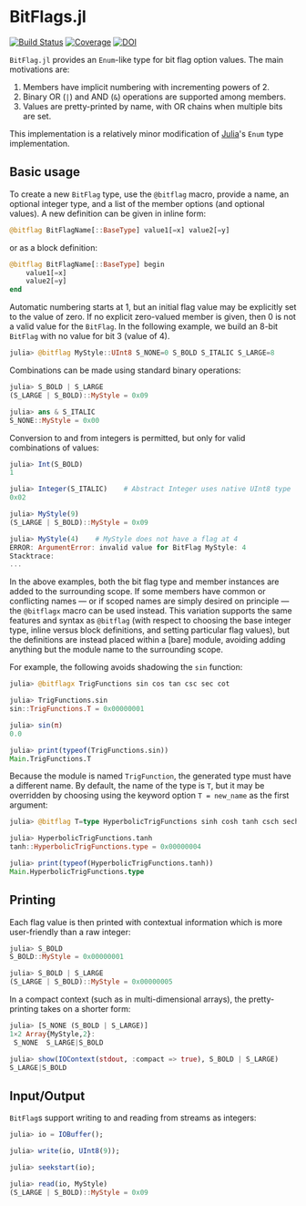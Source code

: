 # BitFlags.jl

[![Build Status](https://github.com/jmert/BitFlags.jl/workflows/CI/badge.svg)](https://github.com/jmert/BitFlags.jl/actions)
[![Coverage](https://codecov.io/gh/jmert/BitFlags.jl/branch/master/graph/badge.svg)](https://codecov.io/gh/jmert/BitFlags.jl)
[![DOI](https://zenodo.org/badge/147989290.svg)](https://zenodo.org/badge/latestdoi/147989290)

`BitFlag.jl` provides an `Enum`-like type for bit flag option values. The main
motivations are:

1. Members have implicit numbering with incrementing powers of 2.
2. Binary OR (`|`) and AND (`&`) operations are supported among members.
3. Values are pretty-printed by name, with OR chains when multiple bits are
   set.

This implementation is a relatively minor modification of
[Julia](https://julialang.org/)'s `Enum` type implementation.

## Basic usage

To create a new `BitFlag` type, use the `@bitflag` macro, provide a name, an
optional integer type, and a list of the member options (and optional values).
A new definition can be given in inline form:
```julia
@bitflag BitFlagName[::BaseType] value1[=x] value2[=y]
```
or as a block definition:
```julia
@bitflag BitFlagName[::BaseType] begin
    value1[=x]
    value2[=y]
end
```

Automatic numbering starts at 1, but an initial flag value may be explicitly
set to the value of zero. If no explicit zero-valued member is given, then 0 is
not a valid value for the `BitFlag`. In the following example, we build an
8-bit `BitFlag` with no value for bit 3 (value of 4).
```julia
julia> @bitflag MyStyle::UInt8 S_NONE=0 S_BOLD S_ITALIC S_LARGE=8
```
Combinations can be made using standard binary operations:
```julia
julia> S_BOLD | S_LARGE
(S_LARGE | S_BOLD)::MyStyle = 0x09

julia> ans & S_ITALIC
S_NONE::MyStyle = 0x00
```
Conversion to and from integers is permitted, but only for valid combinations
of values:
```julia
julia> Int(S_BOLD)
1

julia> Integer(S_ITALIC)    # Abstract Integer uses native UInt8 type
0x02

julia> MyStyle(9)
(S_LARGE | S_BOLD)::MyStyle = 0x09

julia> MyStyle(4)    # MyStyle does not have a flag at 4
ERROR: ArgumentError: invalid value for BitFlag MyStyle: 4
Stacktrace:
...
```

In the above examples, both the bit flag type and member instances are added to
the surrounding scope.
If some members have common or conflicting names — or if scoped names are
simply desired on principle — the `@bitflagx` macro can be used instead.
This variation supports the same features and syntax as `@bitflag` (with
respect to choosing the base integer type, inline versus block definitions,
and setting particular flag values), but the definitions are instead placed
within a [bare] module, avoiding adding anything but the module name to the
surrounding scope.

For example, the following avoids shadowing the `sin` function:
```julia
julia> @bitflagx TrigFunctions sin cos tan csc sec cot

julia> TrigFunctions.sin
sin::TrigFunctions.T = 0x00000001

julia> sin(π)
0.0

julia> print(typeof(TrigFunctions.sin))
Main.TrigFunctions.T
```
Because the module is named `TrigFunction`, the generated type must have
a different name.
By default, the name of the type is `T`, but it may be overridden by choosing
using the keyword option `T = new_name` as the first argument:
```julia
julia> @bitflag T=type HyperbolicTrigFunctions sinh cosh tanh csch sech coth

julia> HyperbolicTrigFunctions.tanh
tanh::HyperbolicTrigFunctions.type = 0x00000004

julia> print(typeof(HyperbolicTrigFunctions.tanh))
Main.HyperbolicTrigFunctions.type
```

## Printing

Each flag value is then printed with contextual information which is more
user-friendly than a raw integer:
```julia
julia> S_BOLD
S_BOLD::MyStyle = 0x00000001

julia> S_BOLD | S_LARGE
(S_LARGE | S_BOLD)::MyStyle = 0x00000005
```
In a compact context (such as in multi-dimensional arrays), the pretty-printing
takes on a shorter form:
```julia
julia> [S_NONE (S_BOLD | S_LARGE)]
1×2 Array{MyStyle,2}:
 S_NONE  S_LARGE|S_BOLD

julia> show(IOContext(stdout, :compact => true), S_BOLD | S_LARGE)
S_LARGE|S_BOLD
```

## Input/Output

`BitFlag`s support writing to and reading from streams as integers:
```julia
julia> io = IOBuffer();

julia> write(io, UInt8(9));

julia> seekstart(io);

julia> read(io, MyStyle)
(S_LARGE | S_BOLD)::MyStyle = 0x09
```
